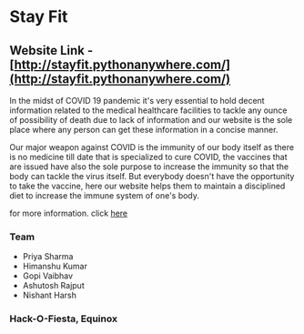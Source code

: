 # Stay Fit
## Website Link - [http://stayfit.pythonanywhere.com/](http://stayfit.pythonanywhere.com/)
In the midst of COVID 19 pandemic it's very essential to hold decent information related to the medical healthcare facilities to tackle any ounce of possibility of death due to lack of information and our website is the sole place where any person can get these information in a concise manner.


Our major weapon against COVID is the immunity of our body itself as there is no medicine till date that is specialized to cure COVID, the vaccines that are issued have also the sole purpose to increase the immunity so that the body can tackle the virus itself. But everybody doesn't have the opportunity to take the vaccine, here our website helps them to maintain a disciplined diet to increase the immune system of one's body. 

for more information. click [here](https://docs.google.com/presentation/d/1M15Nb2PY9CaYH9ZU8bETDSvifm9h6TwssXilmMRv558/edit?usp=sharing)
### Team
- Priya Sharma
- Himanshu Kumar
- Gopi Vaibhav
- Ashutosh Rajput
- Nishant Harsh




### Hack-O-Fiesta, Equinox
